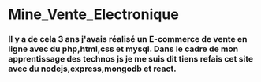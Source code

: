 <h1>Mine_Vente_Electronique</h1>
<p><h3>Il y a de cela 3 ans j'avais réalisé un E-commerce de vente en ligne avec du php,html,css et mysql.</b>
Dans le cadre de mon apprentissage des technos js je me suis dit tiens refais cet site avec du nodejs,express,mongodb et react.</h3></p>
